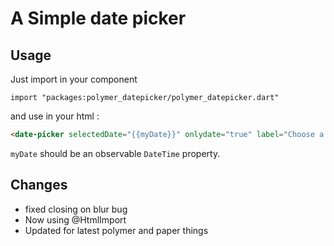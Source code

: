 #  A Simple date picker

## Usage

Just import in your component

    import "packages:polymer_datepicker/polymer_datepicker.dart"

and use in your html :

```HTML
<date-picker selectedDate="{{myDate}}" onlydate="true" label="Choose a date" on-selectdate="{{dateSelected}}"></date-picker>
```

``myDate`` should be an observable ``DateTime`` property. 


## Changes

* fixed closing on blur bug
* Now using @HtmlImport
* Updated for latest polymer and paper things

